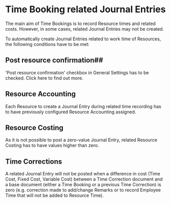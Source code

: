 # Time Booking related Journal Entries

The main aim of Time Bookings is to record Resource times and related costs. However, in some cases, related Journal Entries may not be created.

To automatically create Journal Entries related to work time of Resources, the following conditions have to be met:

## Post resource confirmation##

'Post resource confirmation' checkbox in General Settings has to be checked. Click here to find out more.

## Resource Accounting

Each Resource to create a Journal Entry during related time recording has to have previously configured Resource Accounting assigned.

## Resource Costing

As it is not possible to post a zero-value Journal Entry, related Resource Costing has to have values higher than zero.

## Time Corrections

A related Journal Entry will not be posted when a difference in cost (Time Cost, Fixed Cost, Variable Cost) between a Time Correction document and a base document (either a Time Booking or a previous Time Correction) is zero (e.g. correction made to add/change Remarks or to record Employee Time that will not be added to Resource Time).
